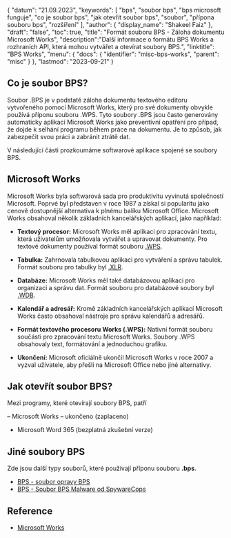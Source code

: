 {
"datum": "21.09.2023",
  "keywords": [
"bps",
"soubor bps",
"bps microsoft funguje",
"co je soubor bps",
"jak otevřít soubor bps",
"soubor",
"přípona souboru bps",
"rozšíření"
],
  "author": {
"display_name": "Shakeel Faiz"
},
"draft": "false",
"toc": true,
"title": "Formát souboru BPS - Záloha dokumentu Microsoft Works",
  "description":"Další informace o formátu BPS Works a rozhraních API, která mohou vytvářet a otevírat soubory BPS.",
  "linktitle": "BPS Works",
  "menu": {
    "docs": {
      "identifier": "misc-bps-works",
      "parent": "misc"
}
},
"lastmod": "2023-09-21"
}

## Co je soubor BPS?

Soubor .BPS je v podstatě záloha dokumentu textového editoru vytvořeného pomocí Microsoft Works, který pro své dokumenty obvykle používá příponu souboru .WPS. Tyto soubory .BPS jsou často generovány automaticky aplikací Microsoft Works jako preventivní opatření pro případ, že dojde k selhání programu během práce na dokumentu. Je to způsob, jak zabezpečit svou práci a zabránit ztrátě dat.

V následující části prozkoumáme softwarové aplikace spojené se soubory BPS.

## Microsoft Works

Microsoft Works byla softwarová sada pro produktivitu vyvinutá společností Microsoft. Poprvé byl představen v roce 1987 a získal si popularitu jako cenově dostupnější alternativa k plnému balíku Microsoft Office. Microsoft Works obsahoval několik základních kancelářských aplikací, jako například:

- **Textový procesor:** Microsoft Works měl aplikaci pro zpracování textu, která uživatelům umožňovala vytvářet a upravovat dokumenty. Pro textové dokumenty používal formát souboru [.WPS](/cs/word-processing/wps/).

- **Tabulka:** Zahrnovala tabulkovou aplikaci pro vytváření a správu tabulek. Formát souboru pro tabulky byl [.XLR](/cs/spreadsheet/xlr/).

- **Databáze:** Microsoft Works měl také databázovou aplikaci pro organizaci a správu dat. Formát souboru pro databázové soubory byl [.WDB](/cs/database/wdb/).

- **Kalendář a adresář:** Kromě základních kancelářských aplikací Microsoft Works často obsahoval nástroje pro správu kalendářů a adresářů.

- **Formát textového procesoru Works (.WPS):** Nativní formát souboru součásti pro zpracování textu Microsoft Works. Soubory .WPS obsahovaly text, formátování a jednoduchou grafiku.

- **Ukončení:** Microsoft oficiálně ukončil Microsoft Works v roce 2007 a vyzval uživatele, aby přešli na Microsoft Office nebo jiné alternativy.

## Jak otevřít soubor BPS?

Mezi programy, které otevírají soubory BPS, patří

– Microsoft Works – ukončeno (zaplaceno)
- Microsoft Word 365 (bezplatná zkušební verze)

## Jiné soubory BPS

Zde jsou další typy souborů, které používají příponu souboru **.bps**.

- [BPS - soubor opravy BPS](/cs/hra/bps/)
- [BPS - Soubor BPS Malware od SpywareCops](/cs/misc/bps-malware/)

## Reference
* [Microsoft Works](https://en.wikipedia.org/wiki/Microsoft_Works)

